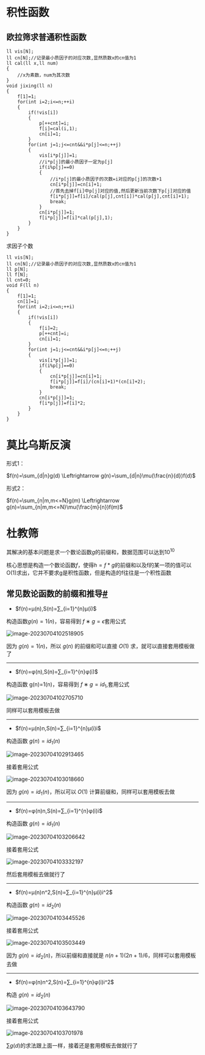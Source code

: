 # 积性函数

## 欧拉筛求普通积性函数

```
ll vis[N];
ll cn[N];//记录最小质因子的对应次数,显然质数x的cn值为1 
ll cal(ll x,ll num)
{
	//x为素数，num为其次数 
}
void jixing(ll n)
{
	f[1]=1;
	for(int i=2;i<=n;++i)
	{
		if(!vis[i])
		{
			p[++cnt]=i;
			f[i]=cal(i,1);
			cn[i]=1;
		}
		for(int j=1;j<=cnt&&i*p[j]<=n;++j)
		{
			vis[i*p[j]]=1;
			//i*p[j]的最小质因子一定为p[j] 
			if(i%p[j]==0)
			{
				//i*p[j]的最小质因子的次数=i对应的p[j]的次数+1 
				cn[i*p[j]]=cn[i]+1;
				//首先去掉f[i]中p[j]对应的值,然后更新当前次数下p[j]对应的值 
				f[i*p[j]]=f[i]/cal(p[j],cnt[i])*cal(p[j],cnt[i]+1); 
				break;
			}
			cn[i*p[j]]=1;
			f[i*p[j]]=f[i]*cal(p[j],1);
		}
	}
} 
```

求因子个数

```
ll vis[N];
ll cn[N];//记录最小质因子的对应次数,显然质数x的cn值为1 
ll p[N];
ll f[N];
ll cnt=0;
void F(ll n)
{
	f[1]=1;
	cn[1]=1;
	for(int i=2;i<=n;++i)
	{
		if(!vis[i]) 
		{
			f[i]=2;
			p[++cnt]=i;
			cn[i]=1;
		}	
		for(int j=1;j<=cnt&&i*p[j]<=n;++j)
		{
			vis[i*p[j]]=1;
			if(i%p[j]==0)
			{
				cn[i*p[j]]=cn[i]+1;
				f[i*p[j]]=f[i]/(cn[i]+1)*(cn[i]+2);
				break;
			}
			cn[i*p[j]]=1;
			f[i*p[j]]=f[i]*2;
		}
	}	
} 
```

# 莫比乌斯反演

形式1：

$f(n)=\sum_{d|n}g(d) \Leftrightarrow g(n)=\sum_{d|n}\mu(\frac{n}{d})f(d)$

形式2：

$f(n)=\sum_{n|m,m<=N}g(m) \Leftrightarrow g(n)=\sum_{n|m,m<=N}\mu(\frac{m}{n})f(m)$







# 杜教筛

其解决的基本问题是求一个数论函数$g$的前缀和，数据范围可以达到$10^{10}$

核心思想是构造一个数论函数$f$，使得$h=f*g$的前缀和以及f的某一项的值可以O(1)求出，它并不要求g是积性函数，但是构造的f往往是一个积性函数



## 常见数论函数的前缀和推导[#](https://www.cnblogs.com/Rubyonly233/p/14925239.html#常见数论函数的前缀和推导)

- $f(n)=μ(n),S(n)=∑_{i=1}^{n}μ(i)$

构造函数$g(n)=1(n)$，容易得到 $f∗g=ϵ$套用公式

![image-20230704102518905](C:\Users\26463\AppData\Roaming\Typora\typora-user-images\image-20230704102518905.png)

因为 $g(n)=1(n)$，所以 $g(n)$ 的前缀和可以直接 $O(1)$ 求，就可以直接套用模板做了

------

- $f(n)=φ(n),S(n)=∑_{i=1}^{n}φ(i)$

构造函数 g(n)=1(n)，容易得到 $f∗g=id_1$,套用公式

![image-20230704102705710](C:\Users\26463\AppData\Roaming\Typora\typora-user-images\image-20230704102705710.png)

同样可以套用模板去做

------

- $f(n)=μ(n)n,S(n)=∑_{i=1}^{n}μ(i)i$

构造函数 $g(n)=id_1(n)$

![image-20230704102913465](C:\Users\26463\AppData\Roaming\Typora\typora-user-images\image-20230704102913465.png)

接着套用公式

![image-20230704103018660](C:\Users\26463\AppData\Roaming\Typora\typora-user-images\image-20230704103018660.png)

因为 $g(n)=id_1(n)$，所以可以 $O(1)$ 计算前缀和，同样可以套用模板去做

------

- $f(n)=φ(n)n,S(n)=∑_{i=1}^{n}φ(i)i$

构造函数 $g(n)=id_1(n)$

![image-20230704103206642](C:\Users\26463\AppData\Roaming\Typora\typora-user-images\image-20230704103206642.png)

接着套用公式

![image-20230704103332197](C:\Users\26463\AppData\Roaming\Typora\typora-user-images\image-20230704103332197.png)

然后套用模板去做就行了

------

- $f(n)=μ(n)n^2,S(n)=∑_{i=1}^{n}μ(i)i^2$

构造函数 $g(n)=id_2(n)$

![image-20230704103445526](C:\Users\26463\AppData\Roaming\Typora\typora-user-images\image-20230704103445526.png)

接着套用公式

![image-20230704103503449](C:\Users\26463\AppData\Roaming\Typora\typora-user-images\image-20230704103503449.png)

因为 $g(n)=id_2(n)$，所以前缀和直接就是 $n(n+1)(2n+1)/6$，同样可以套用模板去做

------

- $f(n)=φ(n)n^2,S(n)=∑_{i=1}^{n}φ(i)i^2$

构造 $g(n)=id_2(n)$

![image-20230704103643790](C:\Users\26463\AppData\Roaming\Typora\typora-user-images\image-20230704103643790.png)

接着套用公式

![image-20230704103701978](C:\Users\26463\AppData\Roaming\Typora\typora-user-images\image-20230704103701978.png)



$∑g(d)$的求法跟上面一样，接着还是套用模板去做就行了

